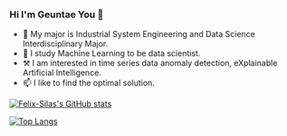 ### Hi I'm Geuntae You 👋
- 🔭 My major is Industrial System Engineering and Data Science Interdisciplinary Major.
- 💬 I study Machine Learning to be data scientist.
- ⚒️ I am interested in time series data anomaly detection, eXplainable Artificial Intelligence.
- 📫 I like to find the optimal solution.


[![Felix-Silas's GitHub stats](https://github-readme-stats.vercel.app/api?username=Felix-Silas&theme=chartreuse-dark&show_icons=true&count_private=true&include_all_commits=true)](https://github.com/anuraghazra/github-readme-stats)

[![Top Langs](https://github-readme-stats.vercel.app/api/top-langs/?username=Felix-Silas&theme=chartreuse-dark)](https://github.com/anuraghazra/github-readme-stats)

<!--
**Felix-Silas/Felix-Silas** is a ✨ _special_ ✨ repository because its `README.md` (this file) appears on your GitHub profile.
- 🔭 I’m currently working on ...
- 🌱 I’m currently learning ...
- 👯 I’m looking to collaborate on ...
- 🤔 I’m looking for help with ...
- 💬 Ask me about ...
- 📫 How to reach me: ...
- 😄 Pronouns: ...
- ⚡ Fun fact: ...
-->
